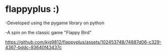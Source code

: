# flappyplus :)

-Developed using the pygame library on python

-A spin on the classic game "Flappy Bird"


https://github.com/kjg9812/flappyplus/assets/102453748/74887d06-c329-4367-bddc-93640f43437c

